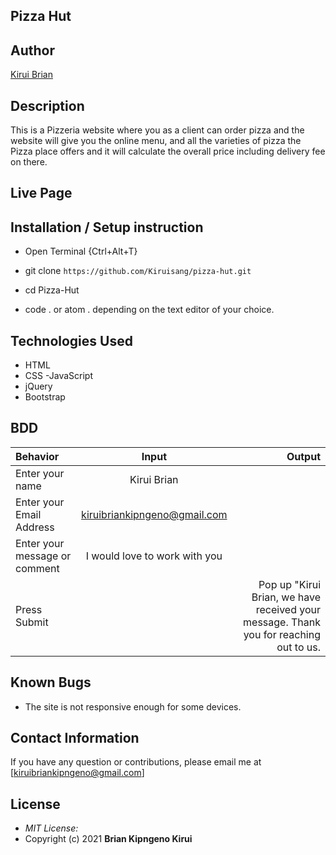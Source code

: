 ## Pizza Hut

## Author

[Kirui Brian](https://github.com/Kiruisang)

## Description

This is a Pizzeria website where you as a client can order pizza and the website will give you the online menu, and all the varieties of pizza the Pizza place offers and it will calculate the overall price including delivery fee on there.


## Live Page 
 


## Installation / Setup instruction
* Open Terminal {Ctrl+Alt+T}

* git clone ```https://github.com/Kiruisang/pizza-hut.git```

* cd Pizza-Hut

* code . or atom . depending on the text editor of your choice.

## Technologies Used

- HTML
- CSS
-JavaScript
- jQuery
- Bootstrap

## BDD
| Behavior      | Input        | Output       |
| :------------- | :----------: | -----------: |
|  Enter your name  |   Kirui Brian |     |
| Enter your Email Address  | kiruibriankipngeno@gmail.com |   |
| Enter your message or comment   |  I would love to work with you     |     |
| Press Submit|     |Pop up "Kirui Brian, we have received your message. Thank you for reaching out to us.|

## Known Bugs
* The site is not responsive enough for some devices. 


## Contact Information 

If you have any question or contributions, please email me at [kiruibriankipngeno@gmail.com]

## License
* *MIT License:*
* Copyright (c) 2021 **Brian Kipngeno Kirui**

